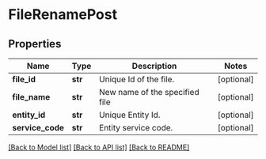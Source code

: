 # FileRenamePost

## Properties
Name | Type | Description | Notes
------------ | ------------- | ------------- | -------------
**file_id** | **str** | Unique Id of the file. | [optional] 
**file_name** | **str** | New name of the specified file | [optional] 
**entity_id** | **str** | Unique Entity Id. | [optional] 
**service_code** | **str** | Entity service code. | [optional] 

[[Back to Model list]](../README.md#documentation-for-models) [[Back to API list]](../README.md#documentation-for-api-endpoints) [[Back to README]](../README.md)

